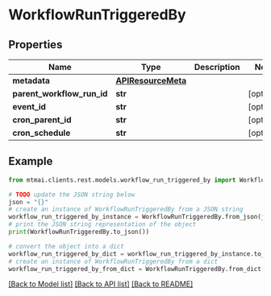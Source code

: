 # WorkflowRunTriggeredBy


## Properties

Name | Type | Description | Notes
------------ | ------------- | ------------- | -------------
**metadata** | [**APIResourceMeta**](APIResourceMeta.md) |  | 
**parent_workflow_run_id** | **str** |  | [optional] 
**event_id** | **str** |  | [optional] 
**cron_parent_id** | **str** |  | [optional] 
**cron_schedule** | **str** |  | [optional] 

## Example

```python
from mtmai.clients.rest.models.workflow_run_triggered_by import WorkflowRunTriggeredBy

# TODO update the JSON string below
json = "{}"
# create an instance of WorkflowRunTriggeredBy from a JSON string
workflow_run_triggered_by_instance = WorkflowRunTriggeredBy.from_json(json)
# print the JSON string representation of the object
print(WorkflowRunTriggeredBy.to_json())

# convert the object into a dict
workflow_run_triggered_by_dict = workflow_run_triggered_by_instance.to_dict()
# create an instance of WorkflowRunTriggeredBy from a dict
workflow_run_triggered_by_from_dict = WorkflowRunTriggeredBy.from_dict(workflow_run_triggered_by_dict)
```
[[Back to Model list]](../README.md#documentation-for-models) [[Back to API list]](../README.md#documentation-for-api-endpoints) [[Back to README]](../README.md)


